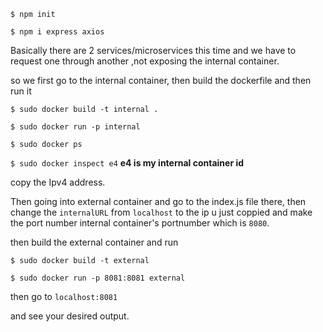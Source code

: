 `$ npm init`

`$ npm i express axios`

Basically there are 2 services/microservices this time and we have to request one through another ,not exposing the internal container.

so we first go to the internal container, then build the dockerfile and then run it

`$ sudo docker build -t internal .`

`$ sudo docker run -p internal`

`$ sudo docker ps`

`$ sudo docker inspect e4`  **e4 is my internal container id**

copy the Ipv4 address.

Then going into external container and go to the index.js file there, then change the `internalURL` from `localhost` to the ip u just coppied and make the port number internal container's portnumber which is `8080`. 

then build the external container and run

`$ sudo docker build -t external`

`$ sudo docker run -p 8081:8081 external`

then go to `localhost:8081`

and see your desired output.